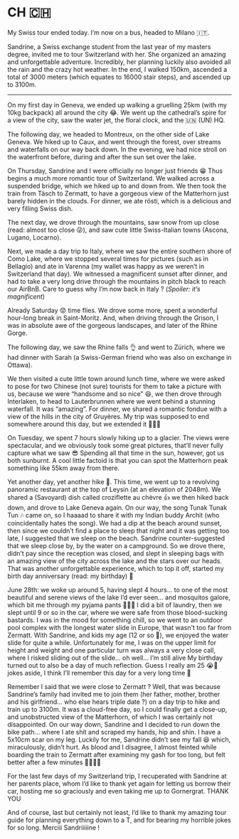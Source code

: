 # CH 🇨🇭

My Swiss tour ended today. I’m now on a bus, headed to Milano 🇮🇹.

Sandrine, a Swiss exchange student from the last year of my masters degree, invited me to tour Switzerland with her. She organized an amazing and unforgettable adventure. Incredibly, her planning luckily also avoided all the rain and the crazy hot weather. In the end, I walked 150km, ascended a total of 3000 meters (which equates to 16000 stair steps), and ascended up to 3100m.

---

On my first day in Geneva, we ended up walking a gruelling 25km (with my 10kg backpack) all around the city 😂. We went up the cathedral’s spire for a view of the city, saw the water jet, the floral clock, and the 🇺🇳 (UN) HQ.

The following day, we headed to Montreux, on the other side of Lake Geneva. We hiked up to Caux, and went through the forest, over streams and waterfalls on our way back down. In the evening, we had nice stroll on the waterfront before, during and after the sun set over the lake.

On Thursday, Sandrine and I were officially no longer just friends 😁 Thus begins a much more romantic tour of Switzerland. We walked across a suspended bridge, which we hiked up to and down from. We then took the train from Täsch to Zermatt, to have a gorgeous view of the Matterhorn just barely hidden in the clouds. For dinner, we ate rösti, which is a delicious and very filling Swiss dish.

The next day, we drove through the mountains, saw snow from up close (read: almost too close 😜), and saw cute little Swiss-Italian towns (Ascona, Lugano, Locarno).

Next, we made a day trip to Italy, where we saw the entire southern shore of Como Lake, where we stopped several times for pictures (such as in Bellagio) and ate in Varenna (my wallet was happy as we weren’t in Switzerland that day). We witnessed a magnificent sunset after dinner, and had to take a very long drive through the mountains in pitch black to reach our AirBnB. Care to guess why I’m now back in Italy ? (_Spoiler: it’s magnificent_)

Already Saturday 😟 time flies. We drove some more, spent a wonderful hour-long break in Saint-Moritz. And, when driving through the Grison, I was in absolute awe of the gorgeous landscapes, and later of the Rhine Gorge.

The following day, we saw the Rhine falls 👌 and went to Zürich, where we had dinner with Sarah (a Swiss-German friend who was also on exchange in Ottawa).

We then visited a cute little town around lunch time, where we were asked to pose for two Chinese (not sure) tourists for them to take a picture with us, because we were “handsome and so nice” 😆, we then drove through Interlaken, to head to Lauterbrunnen where we went behind a stunning waterfall. It was “amazing”. For dinner, we shared a romantic fondue with a view of the hills in the city of Gruyères. My trip was supposed to end somewhere around this day, but we extended it 🤪😁🎉

On Tuesday, we spent 7 hours slowly hiking up to a glacier. The views were spectacular, and we obviously took some great pictures, that’ll never fully capture what we saw 😎 Spending all that time in the sun, however, got us both sunburnt. A cool little factoid is that you can spot the Matterhorn peak something like 55km away from there.

Yet another day, yet another hike 🥾. This time, we went up to a revolving panoramic restaurant at the top of Leysin (at an elevation of 2048m). We shared a (Savoyard) dish called croziflette au chèvre 👍 we then hiked back down, and drove to Lake Geneva again. On our way, the song Tunak Tunak Tun 🎶 came on, so I haaaad to share it with my Indian buddy Archit (who coincidentally hates the song). We had a dip at the beach around sunset, then since we couldn’t find a place to sleep that night and it was getting too late, I suggested that we sleep on the beach. Sandrine counter-suggested that we sleep close by, by the water on a campground. So we drove there, didn’t pay since the reception was closed, and slept in sleeping bags with an amazing view of the city across the lake and the stars over our heads. That was another unforgettable experience, which to top it off, started my birth day anniversary (read: my birthday) 🥳

June 28th: we woke up around 5, having slept 4 hours... to one of the most beautiful and serene views of the lake I’d ever seen... and mosquitos galore, which bit me through my pyjama pants 🤦🏻‍♂️ I did a bit of laundry, then we slept until 9 or so in the car, where we were safe from those blood-sucking bastards. I was in the mood for something chill, so we went to an outdoor pool complex with the longest water slide in Europe, that wasn't too far from Zermatt. With Sandrine, and kids my age (12 or so 🤪), we enjoyed the water slide for quite a while. Unfortunately for me, I was on the upper limit for height and weight and one particular turn was always a very close call, where I risked sliding out of the slide... oh well... I’m still alive
My birthday turned out to also be a day of much reflection. Guess I really am 25 😭👴 jokes aside, I think I’ll remember this day for a very long time 🥳

Remember I said that we were close to Zermatt ? Well, that was because Sandrine’s family had invited me to join them (her father, mother, brother and his girlfriend... who else hears triple date ?) on a day trip to hike and train up to 3100m. It was a cloud-free day, so I could finally get a close-up, and unobstructed view of the Matterhorn, of which I was certainly not disappointed. On our way down, Sandrine and I decided to run down the bike path... where I ate shit and scraped my hands, hip and shin. I have a 5x10cm scar on my leg. Luckily for me, Sandrine didn’t see my fall 😆 which, miraculously, didn’t hurt. As blood and I disagree, I almost feinted while boarding the train to Zermatt after examining my gash for too long, but felt better after a few minutes 🤦🏻‍♂️🙈

For the last few days of my Switzerland trip, I recuperated with Sandrine at her parents place, whom I’d like to thank yet again for letting us borrow their car, hosting me so graciously and even taking me up to Gornergrat. THANK YOU

And of course, last but certainly not least, I’d like to thank my amazing tour guide for planning everything down to a T, and for bearing my horrible jokes for so long. Merciii Sandriiiiine !
